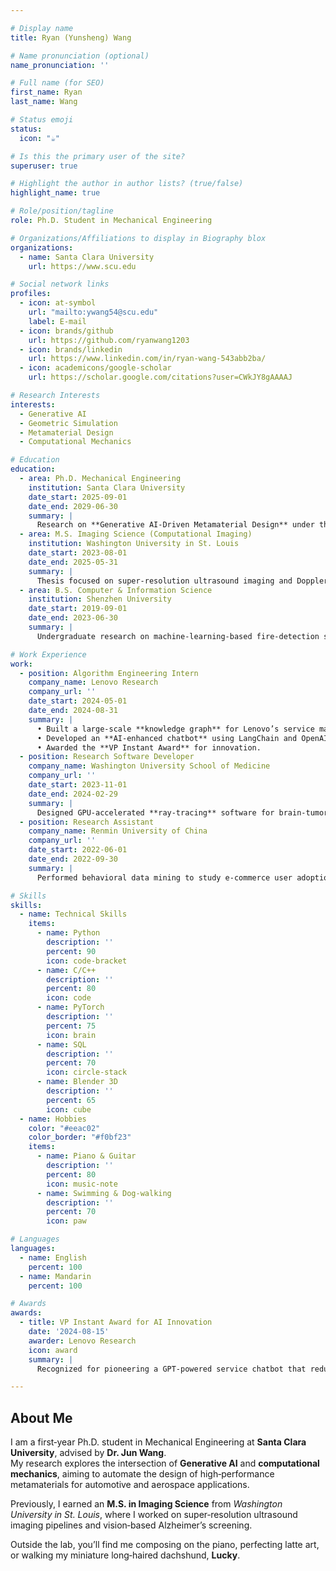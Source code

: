 ```yaml
---

# Display name
title: Ryan (Yunsheng) Wang

# Name pronunciation (optional)
name_pronunciation: ''

# Full name (for SEO)
first_name: Ryan
last_name: Wang

# Status emoji
status:
  icon: "☕️"

# Is this the primary user of the site?
superuser: true

# Highlight the author in author lists? (true/false)
highlight_name: true

# Role/position/tagline
role: Ph.D. Student in Mechanical Engineering

# Organizations/Affiliations to display in Biography blox
organizations:
  - name: Santa Clara University
    url: https://www.scu.edu

# Social network links
profiles:
  - icon: at-symbol
    url: "mailto:ywang54@scu.edu"
    label: E‑mail
  - icon: brands/github
    url: https://github.com/ryanwang1203
  - icon: brands/linkedin
    url: https://www.linkedin.com/in/ryan-wang-543abb2ba/
  - icon: academicons/google-scholar
    url: https://scholar.google.com/citations?user=CWkJY8gAAAAJ

# Research Interests
interests:
  - Generative AI
  - Geometric Simulation
  - Metamaterial Design
  - Computational Mechanics

# Education
education:
  - area: Ph.D. Mechanical Engineering
    institution: Santa Clara University
    date_start: 2025-09-01
    date_end: 2029-06-30
    summary: |
      Research on **Generative AI‑Driven Metamaterial Design** under the supervision of [Dr. Jun Wang](https://www.scu.edu/engineering/faculty/wang-jun/).
  - area: M.S. Imaging Science (Computational Imaging)
    institution: Washington University in St. Louis
    date_start: 2023-08-01
    date_end: 2025-05-31
    summary: |
      Thesis focused on super‑resolution ultrasound imaging and Doppler OCT for early Alzheimer’s detection.
  - area: B.S. Computer & Information Science
    institution: Shenzhen University
    date_start: 2019-09-01
    date_end: 2023-06-30
    summary: |
      Undergraduate research on machine‑learning‑based fire‑detection systems for subway safety.

# Work Experience
work:
  - position: Algorithm Engineering Intern
    company_name: Lenovo Research
    company_url: ''
    date_start: 2024-05-01
    date_end: 2024-08-31
    summary: |
      • Built a large‑scale **knowledge graph** for Lenovo’s service manuals.  
      • Developed an **AI‑enhanced chatbot** using LangChain and OpenAI APIs.  
      • Awarded the **VP Instant Award** for innovation.
  - position: Research Software Developer
    company_name: Washington University School of Medicine
    company_url: ''
    date_start: 2023-11-01
    date_end: 2024-02-29
    summary: |
      Designed GPU‑accelerated **ray‑tracing** software for brain‑tumor detection in OCT images.
  - position: Research Assistant
    company_name: Renmin University of China
    company_url: ''
    date_start: 2022-06-01
    date_end: 2022-09-30
    summary: |
      Performed behavioral data mining to study e‑commerce user adoption patterns.

# Skills
skills:
  - name: Technical Skills
    items:
      - name: Python
        description: ''
        percent: 90
        icon: code-bracket
      - name: C/C++
        description: ''
        percent: 80
        icon: code
      - name: PyTorch
        description: ''
        percent: 75
        icon: brain
      - name: SQL
        description: ''
        percent: 70
        icon: circle-stack
      - name: Blender 3D
        description: ''
        percent: 65
        icon: cube
  - name: Hobbies
    color: "#eeac02"
    color_border: "#f0bf23"
    items:
      - name: Piano & Guitar
        description: ''
        percent: 80
        icon: music-note
      - name: Swimming & Dog-walking
        description: ''
        percent: 70
        icon: paw

# Languages
languages:
  - name: English
    percent: 100
  - name: Mandarin
    percent: 100

# Awards
awards:
  - title: VP Instant Award for AI Innovation
    date: '2024-08-15'
    awarder: Lenovo Research
    icon: award
    summary: |
      Recognized for pioneering a GPT‑powered service chatbot that reduced issue‑resolution time by **35 %**.

---
```


## About Me

I am a first‑year Ph.D. student in Mechanical Engineering at **Santa Clara University**, advised by **Dr. Jun Wang**.  
My research explores the intersection of **Generative AI** and **computational mechanics**, aiming to automate the design of high‑performance metamaterials for automotive and aerospace applications.

Previously, I earned an **M.S. in Imaging Science** from *Washington University in St. Louis*, where I worked on super‑resolution ultrasound imaging pipelines and vision‑based Alzheimer’s screening.

Outside the lab, you’ll find me composing on the piano, perfecting latte art, or walking my miniature long‑haired dachshund, **Lucky**.
